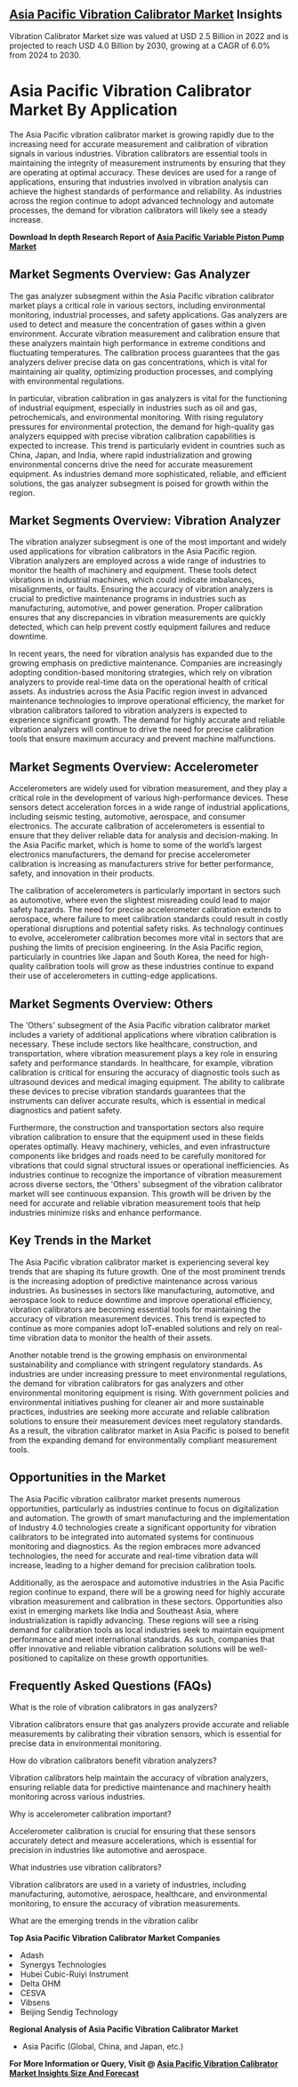<h2><a href="https://www.verifiedmarketreports.com/download-sample/?rid=231560&amp;utm_source=Github-Feb&amp;utm_medium=219" target="_blank">Asia Pacific Vibration Calibrator Market</a> Insights</h2><p>Vibration Calibrator Market size was valued at USD 2.5 Billion in 2022 and is projected to reach USD 4.0 Billion by 2030, growing at a CAGR of 6.0% from 2024 to 2030.</p><p><h1>Asia Pacific Vibration Calibrator Market By Application</h1> <p>The Asia Pacific vibration calibrator market is growing rapidly due to the increasing need for accurate measurement and calibration of vibration signals in various industries. Vibration calibrators are essential tools in maintaining the integrity of measurement instruments by ensuring that they are operating at optimal accuracy. These devices are used for a range of applications, ensuring that industries involved in vibration analysis can achieve the highest standards of performance and reliability. As industries across the region continue to adopt advanced technology and automate processes, the demand for vibration calibrators will likely see a steady increase. <p><strong>Download In depth Research Report of <a href="https://www.verifiedmarketreports.com/download-sample/?rid=236118&amp;utm_source=Pulse-Dec&amp;utm_medium=219" target="_blank">Asia Pacific Variable Piston Pump Market</a></strong></p></p> <h2>Market Segments Overview: Gas Analyzer</h2> <p>The gas analyzer subsegment within the Asia Pacific vibration calibrator market plays a critical role in various sectors, including environmental monitoring, industrial processes, and safety applications. Gas analyzers are used to detect and measure the concentration of gases within a given environment. Accurate vibration measurement and calibration ensure that these analyzers maintain high performance in extreme conditions and fluctuating temperatures. The calibration process guarantees that the gas analyzers deliver precise data on gas concentrations, which is vital for maintaining air quality, optimizing production processes, and complying with environmental regulations.</p> <p>In particular, vibration calibration in gas analyzers is vital for the functioning of industrial equipment, especially in industries such as oil and gas, petrochemicals, and environmental monitoring. With rising regulatory pressures for environmental protection, the demand for high-quality gas analyzers equipped with precise vibration calibration capabilities is expected to increase. This trend is particularly evident in countries such as China, Japan, and India, where rapid industrialization and growing environmental concerns drive the need for accurate measurement equipment. As industries demand more sophisticated, reliable, and efficient solutions, the gas analyzer subsegment is poised for growth within the region.</p> <h2>Market Segments Overview: Vibration Analyzer</h2> <p>The vibration analyzer subsegment is one of the most important and widely used applications for vibration calibrators in the Asia Pacific region. Vibration analyzers are employed across a wide range of industries to monitor the health of machinery and equipment. These tools detect vibrations in industrial machines, which could indicate imbalances, misalignments, or faults. Ensuring the accuracy of vibration analyzers is crucial to predictive maintenance programs in industries such as manufacturing, automotive, and power generation. Proper calibration ensures that any discrepancies in vibration measurements are quickly detected, which can help prevent costly equipment failures and reduce downtime.</p> <p>In recent years, the need for vibration analysis has expanded due to the growing emphasis on predictive maintenance. Companies are increasingly adopting condition-based monitoring strategies, which rely on vibration analyzers to provide real-time data on the operational health of critical assets. As industries across the Asia Pacific region invest in advanced maintenance technologies to improve operational efficiency, the market for vibration calibrators tailored to vibration analyzers is expected to experience significant growth. The demand for highly accurate and reliable vibration analyzers will continue to drive the need for precise calibration tools that ensure maximum accuracy and prevent machine malfunctions.</p> <h2>Market Segments Overview: Accelerometer</h2> <p>Accelerometers are widely used for vibration measurement, and they play a critical role in the development of various high-performance devices. These sensors detect acceleration forces in a wide range of industrial applications, including seismic testing, automotive, aerospace, and consumer electronics. The accurate calibration of accelerometers is essential to ensure that they deliver reliable data for analysis and decision-making. In the Asia Pacific market, which is home to some of the world’s largest electronics manufacturers, the demand for precise accelerometer calibration is increasing as manufacturers strive for better performance, safety, and innovation in their products.</p> <p>The calibration of accelerometers is particularly important in sectors such as automotive, where even the slightest misreading could lead to major safety hazards. The need for precise accelerometer calibration extends to aerospace, where failure to meet calibration standards could result in costly operational disruptions and potential safety risks. As technology continues to evolve, accelerometer calibration becomes more vital in sectors that are pushing the limits of precision engineering. In the Asia Pacific region, particularly in countries like Japan and South Korea, the need for high-quality calibration tools will grow as these industries continue to expand their use of accelerometers in cutting-edge applications.</p> <h2>Market Segments Overview: Others</h2> <p>The 'Others' subsegment of the Asia Pacific vibration calibrator market includes a variety of additional applications where vibration calibration is necessary. These include sectors like healthcare, construction, and transportation, where vibration measurement plays a key role in ensuring safety and performance standards. In healthcare, for example, vibration calibration is critical for ensuring the accuracy of diagnostic tools such as ultrasound devices and medical imaging equipment. The ability to calibrate these devices to precise vibration standards guarantees that the instruments can deliver accurate results, which is essential in medical diagnostics and patient safety.</p> <p>Furthermore, the construction and transportation sectors also require vibration calibration to ensure that the equipment used in these fields operates optimally. Heavy machinery, vehicles, and even infrastructure components like bridges and roads need to be carefully monitored for vibrations that could signal structural issues or operational inefficiencies. As industries continue to recognize the importance of vibration measurement across diverse sectors, the 'Others' subsegment of the vibration calibrator market will see continuous expansion. This growth will be driven by the need for accurate and reliable vibration measurement tools that help industries minimize risks and enhance performance.</p> <h2>Key Trends in the Market</h2> <p>The Asia Pacific vibration calibrator market is experiencing several key trends that are shaping its future growth. One of the most prominent trends is the increasing adoption of predictive maintenance across various industries. As businesses in sectors like manufacturing, automotive, and aerospace look to reduce downtime and improve operational efficiency, vibration calibrators are becoming essential tools for maintaining the accuracy of vibration measurement devices. This trend is expected to continue as more companies adopt IoT-enabled solutions and rely on real-time vibration data to monitor the health of their assets.</p> <p>Another notable trend is the growing emphasis on environmental sustainability and compliance with stringent regulatory standards. As industries are under increasing pressure to meet environmental regulations, the demand for vibration calibrators for gas analyzers and other environmental monitoring equipment is rising. With government policies and environmental initiatives pushing for cleaner air and more sustainable practices, industries are seeking more accurate and reliable calibration solutions to ensure their measurement devices meet regulatory standards. As a result, the vibration calibrator market in Asia Pacific is poised to benefit from the expanding demand for environmentally compliant measurement tools.</p> <h2>Opportunities in the Market</h2> <p>The Asia Pacific vibration calibrator market presents numerous opportunities, particularly as industries continue to focus on digitalization and automation. The growth of smart manufacturing and the implementation of Industry 4.0 technologies create a significant opportunity for vibration calibrators to be integrated into automated systems for continuous monitoring and diagnostics. As the region embraces more advanced technologies, the need for accurate and real-time vibration data will increase, leading to a higher demand for precision calibration tools.</p> <p>Additionally, as the aerospace and automotive industries in the Asia Pacific region continue to expand, there will be a growing need for highly accurate vibration measurement and calibration in these sectors. Opportunities also exist in emerging markets like India and Southeast Asia, where industrialization is rapidly advancing. These regions will see a rising demand for calibration tools as local industries seek to maintain equipment performance and meet international standards. As such, companies that offer innovative and reliable vibration calibration solutions will be well-positioned to capitalize on these growth opportunities.</p> <h2>Frequently Asked Questions (FAQs)</h2> <p>What is the role of vibration calibrators in gas analyzers?</p> <p>Vibration calibrators ensure that gas analyzers provide accurate and reliable measurements by calibrating their vibration sensors, which is essential for precise data in environmental monitoring.</p> <p>How do vibration calibrators benefit vibration analyzers?</p> <p>Vibration calibrators help maintain the accuracy of vibration analyzers, ensuring reliable data for predictive maintenance and machinery health monitoring across various industries.</p> <p>Why is accelerometer calibration important?</p> <p>Accelerometer calibration is crucial for ensuring that these sensors accurately detect and measure accelerations, which is essential for precision in industries like automotive and aerospace.</p> <p>What industries use vibration calibrators?</p> <p>Vibration calibrators are used in a variety of industries, including manufacturing, automotive, aerospace, healthcare, and environmental monitoring, to ensure the accuracy of vibration measurements.</p> <p>What are the emerging trends in the vibration calibr</p><p><strong>Top Asia Pacific Vibration Calibrator Market Companies</strong></p><div data-test-id=""><p><li>Adash</li><li> Synergys Technologies</li><li> Hubei Cubic-Ruiyi Instrument</li><li> Delta OHM</li><li> CESVA</li><li> Vibsens</li><li> Beijing Sendig Technology</li></p><div><strong>Regional Analysis of&nbsp;Asia Pacific Vibration Calibrator Market</strong></div><ul><li dir="ltr"><p dir="ltr">Asia Pacific (Global, China, and Japan, etc.)</p></li></ul><p><strong>For More Information or Query, Visit @&nbsp;</strong><strong><a href="https://www.verifiedmarketreports.com/product/vibration-calibrator-market/?utm_source=Github-Feb&amp;utm_medium=219" target="_blank">Asia Pacific Vibration Calibrator Market Insights Size And Forecast</a></strong></p></div><h2>&nbsp;</h2><div data-test-id="">&nbsp;</div>
